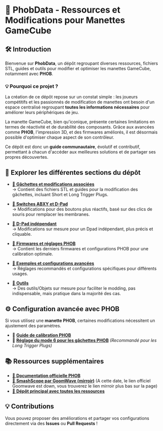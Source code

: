 # 📌 PhobData - Ressources et Modifications pour Manettes GameCube

## 🛠️ Introduction
Bienvenue sur **PhobData**, un dépôt regroupant diverses ressources, fichiers STL, guides et outils pour modifier et optimiser les manettes GameCube, notamment avec **PHOB**.

### 💡 Pourquoi ce projet ?
La création de ce dépôt repose sur un constat simple : les joueurs compétitifs et les passionnés de modification de manettes ont besoin d'un espace centralisé regroupant **toutes les informations nécessaires** pour améliorer leurs périphériques de jeu.

La manette GameCube, bien qu'iconique, présente certaines limitations en termes de réactivité et de durabilité des composants. Grâce aux avancées comme **PHOB**, l'impression 3D, et des firmwares améliorés, il est désormais possible d'optimiser chaque aspect de son contrôleur.

Ce dépôt est donc un **guide communautaire**, évolutif et contributif, permettant à chacun d'accéder aux meilleures solutions et de partager ses propres découvertes.

## 📂 Explorer les différentes sections du dépôt

- [🔗 **Gâchettes et modifications associées**](https://github.com/Dizi0/PhobData/tree/main/Gachettes)  
  → Contient des fichiers STL et guides pour la modification des gâchettes, incluant Short et Long Trigger Plugs.

- [🔗 **Switches ABXY et D-Pad**](https://github.com/Dizi0/PhobData/tree/main/BoutonABXY/MouseClickButtons)  
  → Modifications pour des boutons plus réactifs, basé sur des clics de souris pour remplacer les membranes.

- [🔗 **D-Pad indépendant**](https://github.com/Dizi0/PhobData/tree/main/Dpad)  
  → Modifications sur mesure pour un Dpad indépendant, plus précis et cliquable.

- [🔗 **Firmwares et réglages PHOB**](https://github.com/Dizi0/PhobData/tree/main/Firmware)  
  → Contient les derniers firmwares et configurations PHOB pour une calibration optimale.

- [🔗 **Exemples et configurations avancées**](https://github.com/Dizi0/PhobData/tree/main/Examples)  
  → Réglages recommandés et configurations spécifiques pour différents usages.

- [🔗 **Outils**](https://github.com/Dizi0/PhobData/tree/main/Outils)  
  → Des outils/Objets sur mesure pour faciliter le modding, pas indispensable, mais pratique dans la majorité des cas.

## ⚙️ Configuration avancée avec PHOB
Si vous utilisez une **manette PHOB**, certaines modifications nécessitent un ajustement des paramètres.

- 🔗 **[Guide de calibration PHOB](https://github.com/PhobGCC/PhobGCC-doc/blob/main/For_Users/Phob_Calibration_Guide_Latest.md)**
- 🔗 **[Réglage du mode 6 pour les gâchettes PHOB](https://github.com/PhobGCC/PhobGCC-doc/blob/main/For_Users/Phob_Calibration_Guide_Latest.md#analog-trigger-modes-ab--lr)**  *(Recommandé pour les Long Trigger Plugs)*

## 📚 Ressources supplémentaires
- [🔗 **Documentation officielle PHOB**](https://github.com/PhobGCC/PhobGCC-doc)
- [🔗 **SmashScope par GoomWave (mirroir)**](https://compendium.dol-003.info/smashscope) (A cette date, le lien officiel Goomwave est down, vous trouverez le lien mirroir plus bas sur la page)
- [🔗 **Dépôt principal avec toutes les ressources**](https://github.com/Dizi0/PhobData)

## 💡 Contributions
Vous pouvez proposer des améliorations et partager vos configurations directement via des **Issues** ou **Pull Requests** !

